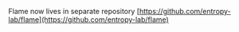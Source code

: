 Flame now lives in separate repository [https://github.com/entropy-lab/flame](https://github.com/entropy-lab/flame)